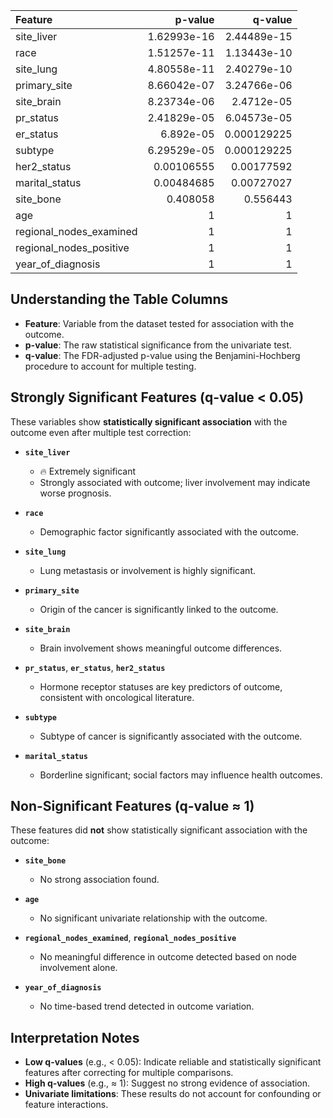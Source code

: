 | Feature                 |     p-value |     q-value |
|:------------------------|------------:|------------:|
| site_liver              | 1.62993e-16 | 2.44489e-15 |
| race                    | 1.51257e-11 | 1.13443e-10 |
| site_lung               | 4.80558e-11 | 2.40279e-10 |
| primary_site            | 8.66042e-07 | 3.24766e-06 |
| site_brain              | 8.23734e-06 | 2.4712e-05  |
| pr_status               | 2.41829e-05 | 6.04573e-05 |
| er_status               | 6.892e-05   | 0.000129225 |
| subtype                 | 6.29529e-05 | 0.000129225 |
| her2_status             | 0.00106555  | 0.00177592  |
| marital_status          | 0.00484685  | 0.00727027  |
| site_bone               | 0.408058    | 0.556443    |
| age                     | 1           | 1           |
| regional_nodes_examined | 1           | 1           |
| regional_nodes_positive | 1           | 1           |
| year_of_diagnosis       | 1           | 1           |

## Understanding the Table Columns 

- **Feature**: Variable from the dataset tested for association with the outcome.
- **p-value**: The raw statistical significance from the univariate test.
- **q-value**: The FDR-adjusted p-value using the Benjamini-Hochberg procedure to account for multiple testing.

## Strongly Significant Features (q-value < 0.05)

These variables show **statistically significant association** with the outcome even after multiple test correction:

- **`site_liver`**  
  - 🔥 Extremely significant  
  - Strongly associated with outcome; liver involvement may indicate worse prognosis.

- **`race`**  
  - Demographic factor significantly associated with the outcome.

- **`site_lung`**  
  - Lung metastasis or involvement is highly significant.

- **`primary_site`**  
  - Origin of the cancer is significantly linked to the outcome.

- **`site_brain`**  
  - Brain involvement shows meaningful outcome differences.

- **`pr_status`**, **`er_status`**, **`her2_status`**  
  - Hormone receptor statuses are key predictors of outcome, consistent with oncological literature.

- **`subtype`**  
  - Subtype of cancer is significantly associated with the outcome.

- **`marital_status`**  
  - Borderline significant; social factors may influence health outcomes.

## Non-Significant Features (q-value ≈ 1)

These features did **not** show statistically significant association with the outcome:

- **`site_bone`**  
  - No strong association found.

- **`age`**  
  - No significant univariate relationship with the outcome.

- **`regional_nodes_examined`**, **`regional_nodes_positive`**  
  - No meaningful difference in outcome detected based on node involvement alone.

- **`year_of_diagnosis`**  
  - No time-based trend detected in outcome variation.

## Interpretation Notes

- **Low q-values** (e.g., < 0.05): Indicate reliable and statistically significant features after correcting for multiple comparisons.
- **High q-values** (e.g., ≈ 1): Suggest no strong evidence of association.
- **Univariate limitations**: These results do not account for confounding or feature interactions.
